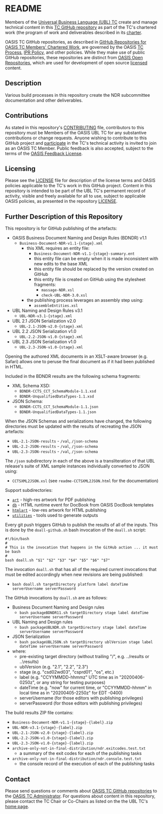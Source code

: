 # README

Members of the [Universal Business Language (UBL) TC](https://www.oasis-open.org/committees/ubl/) 
create and manage technical content in this [TC GitHub repository](https://github.com/oasis-tcs/ubl-ndrsc/) 
as part of the TC's chartered work (the program of work and deliverables described in its 
[charter](https://www.oasis-open.org/committees/ubl/charter.php).

OASIS TC GitHub repositories, as described in 
[GitHub Repositories for OASIS TC Members' Chartered Work](https://www.oasis-open.org/resources/tcadmin/github-repositories-for-oasis-tc-members-chartered-work), 
are governed by the OASIS [TC Process](https://www.oasis-open.org/policies-guidelines/tc-process), [IPR Policy](https://www.oasis-open.org/policies-guidelines/ipr), 
and other policies. While they make use of public GitHub repositories, these repositories are distinct from 
[OASIS Open Repositories](https://www.oasis-open.org/resources/open-repositories), which are used for 
development of open source [licensed](https://www.oasis-open.org/resources/open-repositories/licenses) 
content.

## Description

Various build processes in this repository create the NDR subcommittee documentation and other deliverables.

## Contributions

As stated in this repository's 
[CONTRIBUTING](https://github.com/oasis-tcs/ubl-ndrsc/blob/master/CONTRIBUTING.md) file, 
contributors to this repository must be Members of the OASIS UBL TC for any substantive contributions 
or change requests.  Anyone wishing to contribute to this GitHub project and 
[participate](https://www.oasis-open.org/join/participation-instructions) in the TC's technical 
activity is invited to join as an OASIS TC Member. Public feedback is also accepted, 
subject to the terms of the 
[OASIS Feedback License](https://www.oasis-open.org/policies-guidelines/ipr#appendixa). 

## Licensing

Please see the [LICENSE](https://github.com/oasis-tcs/ubl-ndrsc/blob/master/LICENSE.md) file 
for description of the license terms and OASIS policies applicable to the TC's work in this GitHub 
project. Content in this repository is intended to be part of the UBL TC's permanent record of activity, 
visible and freely available for all to use, subject to applicable OASIS policies, as presented in the 
repository [LICENSE](https://github.com/oasis-tcs/ubl-ndrsc/blob/master/LICENSE.md). 

## Further Description of this Repository

This repository is for GitHub publishing of the artefacts:
- OASIS Business Document Naming and Design Rules (BDNDR) v1.1
  - `Business-Document-NDR-v1.1-{stage}.xml`
    - this XML requires an entity file:
      - `Business-Document-NDR-v1.1-{stage}-summary.ent`
      - this entity file can be empty when it is made inconsistent with new edits to the base XML
      - this entity file should be replaced by the version created on GitHub
      - this entity file is created on GitHub using the stylesheet fragments:
        - `massage-NDR.xsl`
        - `check-UBL-NDR-3.0.xsl`
    - the publishing process leverages an assembly step using:
      - `assembleEntities.xsl`
- UBL Naming and Design Rules v3.1
  - `UBL-NDR-v3.1-{stage}.xml`
- UBL 2.1 JSON Serialization v2.0
  - `UBL-2.1-JSON-v2.0-{stage}.xml`
- UBL 2.2 JSON Serialization v1.0
  - `UBL-2.2-JSON-v1.0-{stage}.xml`
- UBL 2.3 JSON Serialization v1.0
  - `UBL-2.3-JSON-v1.0-{stage}.xml`

Opening the authored XML documents in an XSLT-aware browser (e.g. Safari) allows one to peruse the final document as if it had been published in HTML.

Included in the BDNDR results are the following schema fragments:
- XML Schema XSD:
  - `BDNDR-CCTS_CCT_SchemaModule-1.1.xsd`
  - `BDNDR-UnqualifiedDataTypes-1.1.xsd`
- JSON Schema:
  - `BDNDR-CCTS_CCT_SchemaModule-1.1.json`
  - `BDNDR-UnqualifiedDataTypes-1.1.json`

When the JSON Schemas and serializations have changed, the following directories must be updated with the results of recreating the JSON artefacts:
- `UBL-2.1-JSON-results` - `/val`, `/json-schema`
- `UBL-2.2-JSON-results` - `/val`, `/json-schema`
- `UBL-2.3-JSON-results` - `/val`, `/json-schema`

The `/json` subdirectory in each of the above is a transliteration of that UBL release's suite of XML sample instances individually converted to JSON using:
- `CCTSXML2JSON.xsl` (see `readme-CCTSXML2JSON.html` for the documentation)

Support subdirectories:
- [`art`]( art ) - high-res artwork for PDF publishing
- [`db`]( db ) - HTML runtime event for DocBook from OASIS DocBook templates
- [`htmlart`]( htmlart ) - low-res artwork for HTML publishing
- [`utilities`]( utilities ) - tools used to generate outputs

Every git push triggers GitHub to publish the results of all of the inputs. This is done by the `doall-github.sh` bash invocation of the `doall.sh` script:
```
#!/bin/bash
#
# This is the invocation that happens in the GitHub action ... it must be bash
#
bash doall.sh "$1" "$2" "$3" "$4" "$5" "$6" "$7"
```
The invocation `doall.sh` that has all of the required current invocations that must be edited accordingly when new revisions are being published:
  - `bash doall.sh targetDirectory platform label dateTime serverUsername serverPassword`

The GitHub invocations by `doall.sh` are as follows:
- Business Document Naming and Design rules
  - `bash packageBDNDR11.sh targetDirectory stage label dateTime serverUsername serverPassword`
- UBL Naming and Design rules
  - `bash packageUBLNDR.sh targetDirectory stage label dateTime serverUsername serverPassword`
- JSON Serialization
  - `bash packageUBLJSON.sh targetDirectory ublVersion stage label dateTime serverUsername serverPassword`
- where:
    - pre-existing target directory (without trailing "/", e.g. ../results or ..\results)
    - ublVersion (e.g. "2.1", "2.2", "2.3")
    - stage (e.g. "csd02wd03", "csprd01", "os", etc.)
    - label (e.g. "CCYYMMDD-hhmmz" UTC time as in "20200406-0250z", or any string for testing purposes)
    - dateTime (e.g. "now" for current time, or "CCYYMMDD-hhmm" in local time as in "20200405-2250z" for EDT -0400)
    - serverUsername (for those editors with publishing privileges)
    - serverPassword (for those editors with publishing privileges)

The build results ZIP file contains:
  - `Business-Document-NDR-v1.1-{stage}-{label}.zip`
  - `UBL-NDR-v3.1-{stage}-{label}.zip`
  - `UBL-2.1-JSON-v2.0-{stage}-{label}.zip`
  - `UBL-2.2-JSON-v1.0-{stage}-{label}.zip`
  - `UBL-2.3-JSON-v1.0-{stage}-{label}.zip`
  - `archive-only-not-in-final-distribution/ndr.exitcodes.test.txt`
    - a summary of the exit codes for each of the publishing tasks
  - `archive-only-not-in-final-distribution/ndr.console.test.txt`
    - the console record of the execution of each of the publishing tasks

## Contact

Please send questions or comments about 
[OASIS TC GitHub repositories](https://www.oasis-open.org/resources/tcadmin/github-repositories-for-oasis-tc-members-chartered-work) 
to the [OASIS TC Administrator](mailto:tc-admin@oasis-open.org).  For questions about content in this 
repository, please contact the TC Chair or Co-Chairs as listed on the the UBL TC's 
[home page](https://www.oasis-open.org/committees/ubl/).
